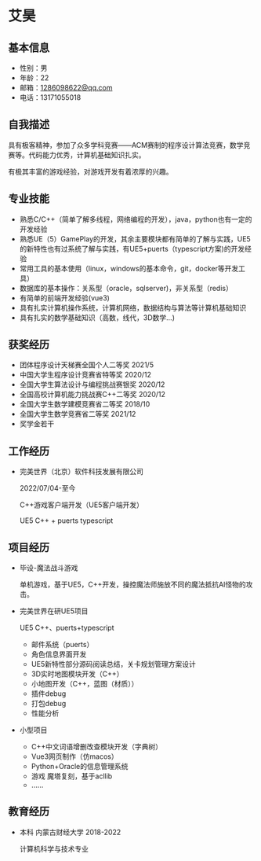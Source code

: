 # 艾昊

## 基本信息

- 性别：男
- 年龄：22
- 邮箱：1286098622@qq.com
- 电话：13171055018

## 自我描述

具有极客精神，参加了众多学科竞赛——ACM赛制的程序设计算法竞赛，数学竞赛等。代码能力优秀，计算机基础知识扎实。

有极其丰富的游戏经验，对游戏开发有着浓厚的兴趣。

## 专业技能

- 熟悉C/C++（简单了解多线程，网络编程的开发），java，python也有一定的开发经验
- 熟悉UE（5）GamePlay的开发，其余主要模块都有简单的了解与实践，UE5的新特性也有过系统了解与实践，有UE5+puerts（typescript方案)的开发经验
- 常用工具的基本使用（linux，windows的基本命令，git，docker等开发工具）
- 数据库的基本操作：关系型（oracle，sqlserver)，非关系型（redis）
- 有简单的前端开发经验(vue3)
- 具有扎实计算机操作系统，计算机网络，数据结构与算法等计算机基础知识
- 具有扎实的数学基础知识（高数，线代，3D数学...)

## 获奖经历

- 团体程序设计天梯赛全国个人二等奖 2021/5
- 中国大学生程序设计竞赛省特等奖 2020/12
- 全国大学生算法设计与编程挑战赛银奖 2020/12
- 全国高校计算机能力挑战赛C++二等奖 2020/12
- 全国大学生数学建模竞赛省二等奖 2018/10
- 全国大学生数学竞赛省二等奖 2021/12
- 奖学金若干

## 工作经历

- 完美世界（北京）软件科技发展有限公司

  2022/07/04-至今

  C++游戏客户端开发（UE5客户端开发）

  UE5 C++ + puerts typescript

## 项目经历

- 毕设-魔法战斗游戏

  单机游戏，基于UE5，C++开发，操控魔法师施放不同的魔法抵抗AI怪物的攻击。

- 完美世界在研UE5项目

  UE5 C++、puerts+typescript

  - 邮件系统（puerts）
  - 角色信息界面开发
  - UE5新特性部分源码阅读总结，关卡规划管理方案设计
  - 3D实时地图模块开发（C++）
  - 小地图开发（C++，蓝图（材质））
  - 插件debug
  - 打包debug
  - 性能分析

- 小型项目

  - C++中文词语增删改查模块开发（字典树）
  - Vue3网页制作（仿macos）
  - Python+Oracle的信息管理系统
  - 游戏 魔塔复刻，基于acllib
  - ......

## 教育经历

- 本科 内蒙古财经大学  2018-2022

  计算机科学与技术专业
